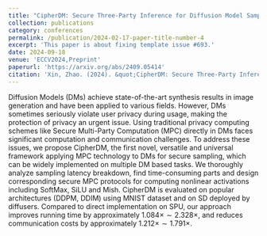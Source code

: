 ```yaml
---
title: "CipherDM: Secure Three-Party Inference for Diffusion Model Sampling"
collection: publications
category: conferences
permalink: /publication/2024-02-17-paper-title-number-4
excerpt: 'This paper is about fixing template issue #693.'
date: 2024-09-18
venue: 'ECCV2024,Preprint'
paperurl: 'https://arxiv.org/abs/2409.05414'
citation: 'Xin, Zhao. (2024). &quot;CipherDM: Secure Three-Party Inference for Diffusion Model Sampling.&quot; <i>GitHub Journal of Bugs</i>. 1(3).'
---
```


Diffusion Models (DMs) achieve state-of-the-art synthesis results in image generation and have been applied to various fields. However, DMs sometimes seriously violate user privacy during usage, making the protection of privacy an urgent issue. Using traditional privacy computing schemes like Secure Multi-Party Computation (MPC) directly in DMs faces significant computation and communication challenges. To address these issues, we propose CipherDM, the first novel, versatile and universal framework applying MPC technology to DMs for secure sampling, which can be widely implemented on multiple DM based tasks. We thoroughly analyze sampling latency breakdown, find time-consuming parts and design corresponding secure MPC protocols for computing nonlinear activations including SoftMax, SiLU and Mish. CipherDM is evaluated on popular architectures (DDPM, DDIM) using MNIST dataset and on SD deployed by diffusers. Compared to direct implementation on SPU, our approach improves running time by approximately $1.084\times \sim 2.328\times$, and reduces communication costs by approximately $1.212\times \sim 1.791\times$.

